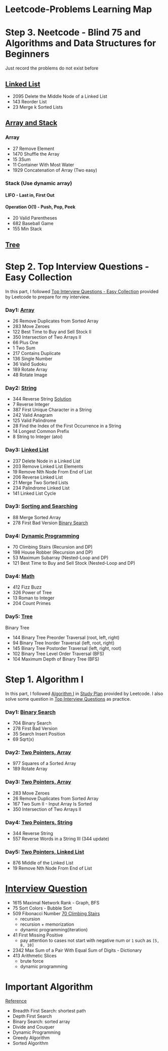 # Leetcode-Problems Learning Map

# Step 3. Neetcode - Blind 75 and Algorithms and Data Structures for Beginners
Just record the problems do not exist before
## [Linked List](/NeetCode/linked_list.md)
- 2095 Delete the Middle Node of a Linked List
- 143 Reorder List
- 23 Merge k Sorted Lists
## [Array and Stack](/NeetCode/array.md)
### Array 
- 27 Remove Element
- 1470 Shuffle the Array
- 15 3Sum
- 11 Container With Most Water
- 1929 Concatenation of Array (Two easy)
### Stack (Use dynamic array)
#### LIFO - Last in, First Out
#### Operation O(1) - Push, Pop, Peek
- 20 Valid Parentheses
- 682 Baseball Game
- 155 Min Stack

## [Tree](/NeetCode/tree.md)


# Step 2. Top Interview Questions - Easy Collection
In this part, I followed [Top Interview Questions - Easy Collection](https://leetcode.com/explore/interview/card/top-interview-questions-easy/) provided by Leetcode to prepare for my interview.
### Day1: [Array](/Top-Interview-Easy/Day1-20221123-Array.md)
- 26 Remove Duplicates from Sorted Array
- 283 Move Zeroes
- 122 Best Time to Buy and Sell Stock II
- 350 Intersection of Two Arrays II
- 66 Plus One
- 1 Two Sum
- 217 Contains Duplicate
- 136 Single Number
- 36 Valid Sudoku
- 189 Rotate Array
- 48 Rotate Image

### Day2: [String](/Top-Interview-Easy/Day2-20221124-String.md)
- 344 Reverse String [Solution](/Algorithm-I/Day4-Two-Pointers.md)
- 7 Reverse Integer
- 387 First Unique Character in a String
- 242 Valid Anagram
- 125 Valid Palindrome
- 28 Find the Index of the First Occurrence in a String
- 14 Longest Common Prefix
- 8 String to Integer (atoi)

### Day3: [Linked List](/Top-Interview-Easy/Day3-20221125-Linked-List.md)
- 237 Delete Node in a Linked List
- 203 Remove Linked List Elements
- 19 Remove Nth Node From End of List
- 206 Reverse Linked List
- 21 Merge Two Sorted Lists
- 234 Palindrome Linked List
- 141 Linked List Cycle

### Day3: [Sorting and Searching](/Top-Interview-Easy/Day3-20221125-Sort-Search.md)
- 88 Merge Sorted Array
- 278 First Bad Version [Binary Search](/Algorithm-I/Day1-Binary-Search.md)

### Day4: [Dynamic Programming](/Top-Interview-Easy/Day4-20221126-Dynamic.md)
- 70 Climbing Stairs (Recursion and DP)
- 198 House Robber (Recursion and DP)
- 53 Maximum Subarray (Nested-Loop and DP)
- 121 Best Time to Buy and Sell Stock (Nested-Loop and DP)

### Day4: [Math](/Top-Interview-Easy/Day4-20221126-Math.md)
- 412 Fizz Buzz
- 326 Power of Tree
- 13 Roman to Integer
- 204 Count Primes

### Day5: [Tree](/Top-Interview-Easy/Day4-20221127-Tree.md)
Binary Tree
- 144 Binary Tree Preorder Traversal (root, left, right)
- 94 Binary Tree Inorder Traversal (left, root, right)
- 145 Binary Tree Postorder Traversal (left, right, root)
- 102 Binary Tree Level Order Traversal (BFS)
- 104 Maximum Depth of Binary Tree (BFS)


# Step 1. Algorithm I
In this part, I followed [Algorithm I](https://leetcode.com/study-plan/algorithm/) in [Study Plan](https://leetcode.com/study-plan/) provided by Leetcode. I also solve some question in [Top Interview Questions](https://leetcode.com/problem-list/top-interview-questions/) as practice.
### Day1: [Binary Search](/Algorithm-I/Day1-Binary-Search.md)
- 704 Binary Search  
- 278 First Bad Version  
- 35 Search Insert Position  
- 69 Sqrt(x)  
### Day2: [Two Pointers, Array](/Algorithm-I/Day2-Two-Pointers.md)
- 977 Squares of a Sorted Array
- 189 Rotate Array
### Day3: [Two Pointers, Array](/Algorithm-I/Day3-Two-Pointers.md)
- 283 Move Zeroes
- 26 Remove Duplicates from Sorted Array
- 167 Two Sum II - Input Array Is Sorted
- 350 Intersection of Two Arrays II
### Day4: [Two Pointers, String](/Algorithm-I/Day4-Two-Pointers.md)
- 344 Reverse String
- 557 Reverse Words in a String III (344 update)
### Day5: [Two Pointers, Linked List](/Algorithm-I/Day5-Linked-List.md)
- 876 Middle of the Linked List
- 19 Remove Nth Node From End of List
  



# [Interview Question](/Interview/)
- 1615 Maximal Network Rank - Graph, BFS
- 75 Sort Colors - Bubble Sort
- 509 Fibonacci Number [70 Climbing Stairs](/Top-Interview-Easy/Day4-20221126-Dynamic.md)
  - recursion
  - recursion + memorization
  - dynamic programming(iteration)
- 41 First Missing Positive 
  - pay attention to cases not start with negative num or `1` such as `[5, 8, 10]`
- 2342 Max Sum of a Pair With Equal Sum of Digits - Dictionary
- 413 Arithmetic Slices
  - brute force
  - dynamic programming

# Important Algorithm
[Reference](https://www.youtube.com/watch?v=wy_8sINTogw)
- Breadth First Search: shortest path
- Depth First Search
- Binary Search: sorted array
- Divide and Couquer
- Dynamic Programming
- Greedy Algorithm
- Sorted Algorithm